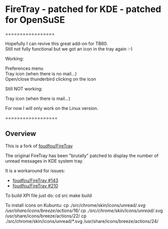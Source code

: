 FireTray - patched for KDE - patched for OpenSuSE
=======

=================

Hopefully I can revive this great add-on for TB60.  
Still not fully functional but we got an icon in the tray again :-)  

Working:  

Preferences menu  
Tray icon (when there is no mail...)  
Open/close thunderbird clicking on the icon  

Still NOT working:  

Tray icon (when there is mail...)  



For now I will only work on the Linux version.  

==================

Overview
--------

This is a fork of [foudfou/FireTray](https://github.com/foudfou/FireTray)

The original FireTray has been "brutally" patched to display the number of unread messages in KDE system tray.

It is a workaround for issues:
* [foudfou/FireTray #143](https://github.com/foudfou/FireTray/issues/143)
* [foudfou/FireTray #210](https://github.com/foudfou/FireTray/issues/210)

To build XPI file just do:
	cd src
	make build

To install icons on Kubuntu:
	cp ./src/chrome/skin/icons/unread/*.svg /usr/share/icons/breeze/actions/16/
	cp ./src/chrome/skin/icons/unread/*.svg /usr/share/icons/breeze/actions/22/
	cp ./src/chrome/skin/icons/unread/*.svg /usr/share/icons/breeze/actions/24/
